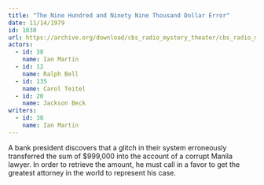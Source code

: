 ```yaml
---
title: "The Nine Hundred and Ninety Nine Thousand Dollar Error"
date: 11/14/1979
id: 1030
url: https://archive.org/download/cbs_radio_mystery_theater/cbs_radio_mystery_theater-1001-1050.zip/cbs_radio_mystery_theater-1001-1050%2Fcbsrmt_1030_the_999000_error.mp3
actors:  
  - id: 38
    name: Ian Martin  
  - id: 12
    name: Ralph Bell  
  - id: 135
    name: Carol Teitel  
  - id: 20
    name: Jackson Beck
writers:  
  - id: 38
    name: Ian Martin
---
```

A bank president discovers that a glitch in their system erroneously transferred the sum of $999,000 into the account of a corrupt Manila lawyer. In order to retrieve the amount, he must call in a favor to get the greatest attorney in the world to represent his case.